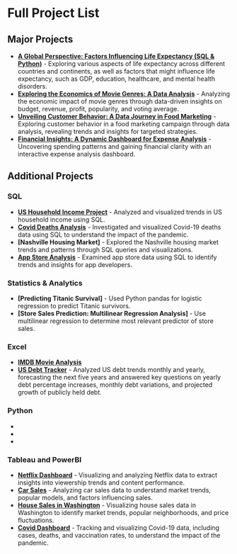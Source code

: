 # Full Project List

## Major Projects
- **[A Global Perspective: Factors Influencing Life Expectancy (SQL & Python)](https://github.com/kjuliaaustin/project1)** - Exploring various aspects of life expectancy across different countries and continents, as well as factors that might influence life expectancy, such as GDP, education, healthcare, and mental health disorders.
- **[Exploring the Economics of Movie Genres: A Data Analysis](https://github.com/kjuliaaustin/movie_genres)** - Analyzing the economic impact of movie genres through data-driven insights on budget, revenue, profit, popularity, and voting average.
- **[Unveiling Customer Behavior: A Data Journey in Food Marketing](https://github.com/kjuliaaustin/ufood_marketing)** - Exploring customer behavior in a food marketing campaign through data analysis, revealing trends and insights for targeted strategies.
- **[Financial Insights: A Dynamic Dashboard for Expense Analysis](https://github.com/kjuliaaustin/expenses_tracker)** - Uncovering spending patterns and gaining financial clarity with an interactive expense analysis dashboard.

## Additional Projects
### SQL
- **[US Household Income Project](https://github.com/kjuliaaustin/us-household_income)** - Analyzed and visualized trends in US household income using SQL.
- **[Covid Deaths Analysis](https://github.com/kjuliaaustin/covid_deaths)** - Investigated and visualized Covid-19 deaths data using SQL to understand the impact of the pandemic.
- **[Nashville Housing Market]** - Explored the Nashville housing market trends and patterns through SQL queries and visualizations.
- **[App Store Analysis](https://github.com/kjuliaaustin/app_store)** - Examined app store data using SQL to identify trends and insights for app developers.

### Statistics & Analytics
- **[Predicting Titanic Survival]** - Used Python pandas for logistic regression to predict Titanic survivors.
- **[Store Sales Prediction: Multilinear Regression Analysis]** - Use multilinear regression to determine most relevant predictor of store sales.

### Excel
- **[IMDB Movie Analysis](https://github.com/kjuliaaustin/IMDB_movie)**
- **[US Debt Tracker](https://github.com/kjuliaaustin/project1)** - Analyzed US debt trends monthly and yearly, forecasting the next five years and answered key questions on yearly debt percentage increases, monthly debt variations, and projected growth of publicly held debt.

### Python
-
-
-

### Tableau and PowerBI
- **[Netflix Dashboard](https://public.tableau.com/app/profile/katharina.austin/viz/NetflixPortfolioProject_17108129793280/Netflix)** - Visualizing and analyzing Netflix data to extract insights into viewership trends and content performance.
- **[Car Sales](https://public.tableau.com/app/profile/katharina.austin/viz/CarSalesDashboardPortfolioProject/Dashboard1)** - Analyzing car sales data to understand market trends, popular models, and factors influencing sales.
- **[House Sales in Washington](https://public.tableau.com/app/profile/katharina.austin/viz/WashingtonHouseSalesPortfolioProject/KingCountyHouseSales)** - Visualizing house sales data in Washington to identify market trends, popular neighborhoods, and price fluctuations.
- **[Covid Dashboard](https://public.tableau.com/app/profile/katharina.austin/viz/CovidDashboardPortfolioProject_17104548356590/Dashboard1)** - Tracking and visualizing Covid-19 data, including cases, deaths, and vaccination rates, to understand the impact of the pandemic.
